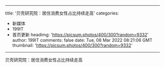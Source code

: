 
---
title: '贝壳研究院：居住消费女性占比持续走高'
categories: 
 - 新媒体
 - 199IT
 - 首页更新
headimg: 'https://picsum.photos/400/300?random=9332'
author: 199IT
comments: false
date: Tue, 08 Mar 2022 08:21:06 GMT
thumbnail: 'https://picsum.photos/400/300?random=9332'
---

<div>   
贝壳研究院：居住消费女性占比持续走高  
</div>
            